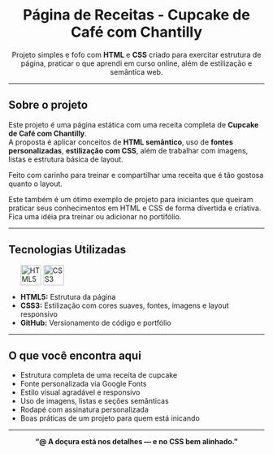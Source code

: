 <h1 align="center"> Página de Receitas - Cupcake de Café com Chantilly</h1>

<p align="center">
  Projeto simples e fofo com <strong>HTML</strong> e <strong>CSS</strong> criado para exercitar estrutura de página, praticar o que aprendi em curso online, além de estilização e semântica web.
</p>

---

##  Sobre o projeto
Este projeto é uma página estática com uma receita completa de **Cupcake de Café com Chantilly**.  
A proposta é aplicar conceitos de **HTML semântico**, uso de **fontes personalizadas**, **estilização com CSS**, além de trabalhar com imagens, listas e estrutura básica de layout.

Feito com carinho para treinar e compartilhar uma receita que é tão gostosa quanto o layout. 

Este também é um ótimo exemplo de projeto para iniciantes que queiram praticar seus conhecimentos em HTML e CSS de forma divertida e criativa. Fica uma idéia pra treinar ou adicionar no portifólio.

---

##  Tecnologias Utilizadas

<div style="display: flex; gap: 5px; padding-left:24px">
  <img src="https://cdn.jsdelivr.net/gh/devicons/devicon/icons/html5/html5-original.svg" title="HTML5" width="40"/>
  <img src="https://cdn.jsdelivr.net/gh/devicons/devicon/icons/css3/css3-original.svg" title="CSS3" width="40"/>
</div>

- **HTML5:** Estrutura da página  
- **CSS3:** Estilização com cores suaves, fontes, imagens e layout responsivo  
- **GitHub:** Versionamento de código e portfólio

---

##  O que você encontra aqui
- Estrutura completa de uma receita de cupcake
- Fonte personalizada via Google Fonts
- Estilo visual agradável e responsivo
- Uso de imagens, listas e seções semânticas
- Rodapé com assinatura personalizada
- Boas práticas de um projeto para quem está inicando
---

<p align="center"><strong>“@ A doçura está nos detalhes — e no CSS bem alinhado.”</strong></p>
